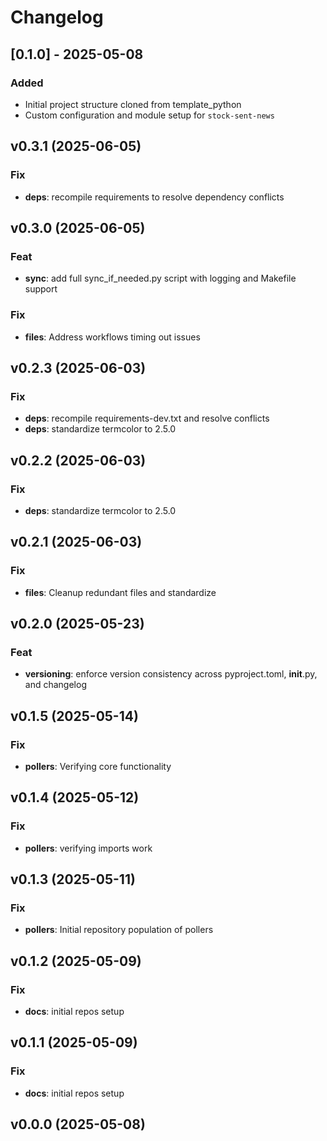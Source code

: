 # Changelog

## [0.1.0] - 2025-05-08

### Added

- Initial project structure cloned from template_python
- Custom configuration and module setup for `stock-sent-news`

## v0.3.1 (2025-06-05)

### Fix

- **deps**: recompile requirements to resolve dependency conflicts

## v0.3.0 (2025-06-05)

### Feat

- **sync**: add full sync_if_needed.py script with logging and Makefile support

### Fix

- **files**: Address workflows timing out issues

## v0.2.3 (2025-06-03)

### Fix

- **deps**: recompile requirements-dev.txt and resolve conflicts
- **deps**: standardize termcolor to 2.5.0

## v0.2.2 (2025-06-03)

### Fix

- **deps**: standardize termcolor to 2.5.0

## v0.2.1 (2025-06-03)

### Fix

- **files**: Cleanup redundant files and standardize

## v0.2.0 (2025-05-23)

### Feat

- **versioning**: enforce version consistency across pyproject.toml, __init__.py, and changelog

## v0.1.5 (2025-05-14)

### Fix

- **pollers**: Verifying core functionality

## v0.1.4 (2025-05-12)

### Fix

- **pollers**: verifying imports work

## v0.1.3 (2025-05-11)

### Fix

- **pollers**: Initial repository population of pollers

## v0.1.2 (2025-05-09)

### Fix

- **docs**: initial repos setup

## v0.1.1 (2025-05-09)

### Fix

- **docs**: initial repos setup

## v0.0.0 (2025-05-08)
